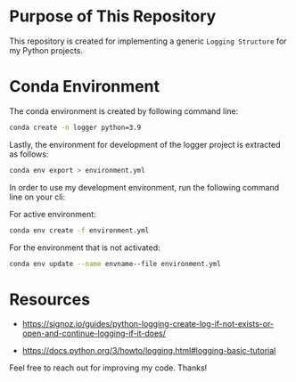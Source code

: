 # Purpose of This Repository

This repository is created for implementing a generic `Logging Structure` for my Python projects.

# Conda Environment

The conda environment is created by following command line: 

```bash
conda create -n logger python=3.9
```

Lastly, the environment for development of the logger project is extracted as follows:

```bash
conda env export > environment.yml
```

In order to use my development environment, run the following command line on your cli:

For active environment:
```bash
conda env create -f environment.yml
```

For the environment that is not activated:
```bash
conda env update --name envname--file environment.yml
```

# Resources
- https://signoz.io/guides/python-logging-create-log-if-not-exists-or-open-and-continue-logging-if-it-does/

- https://docs.python.org/3/howto/logging.html#logging-basic-tutorial


Feel free to reach out for improving my code. Thanks!
